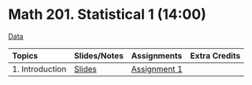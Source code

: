 # Math 201. Statistical 1 (14:00)

[Data](data/data.html)


|Topics| Slides/Notes |Assignments |Extra Credits | 
|:---|:---|:---|:---|
|1. Introduction| [Slides](slides/1_notes.pdf) |[Assignment 1](assignments/assignment1.pdf) | |


 
